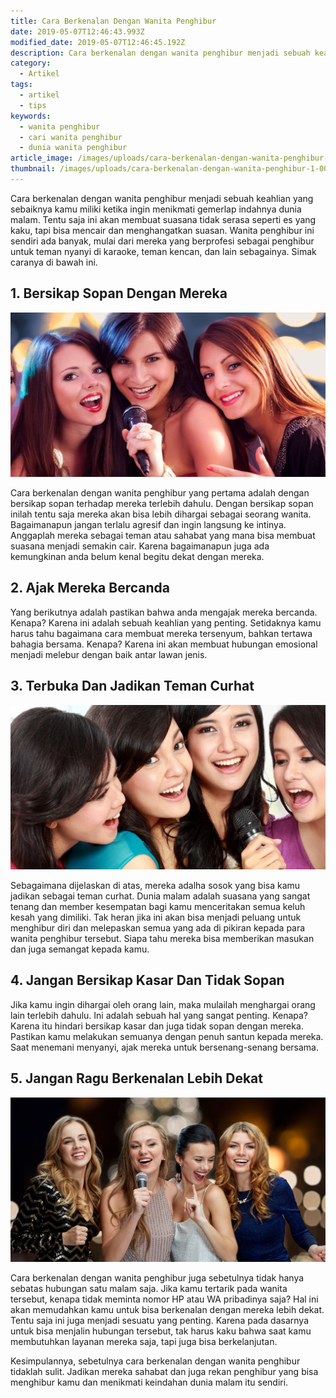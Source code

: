 ```yaml
---
title: Cara Berkenalan Dengan Wanita Penghibur
date: 2019-05-07T12:46:43.993Z
modified_date: 2019-05-07T12:46:45.192Z
description: Cara berkenalan dengan wanita penghibur menjadi sebuah keahlian yang sebaiknya kamu miliki ketika ingin menikmati gemerlap indahnya dunia malam.
category:
  - Artikel
tags:
  - artikel
  - tips
keywords:
  - wanita penghibur
  - cari wanita penghibur
  - dunia wanita penghibur
article_image: /images/uploads/cara-berkenalan-dengan-wanita-penghibur-1.jpg
thumbnail: /images/uploads/cara-berkenalan-dengan-wanita-penghibur-1-007.jpg
---
```

Cara berkenalan dengan wanita penghibur menjadi sebuah keahlian yang sebaiknya kamu miliki ketika ingin menikmati gemerlap indahnya dunia malam. Tentu saja ini akan membuat suasana tidak serasa seperti es yang kaku, tapi bisa mencair dan menghangatkan suasan. Wanita penghibur ini sendiri ada banyak, mulai dari mereka yang berprofesi sebagai penghibur untuk teman nyanyi di karaoke, teman kencan, dan lain sebagainya. Simak caranya di bawah ini.



## 1. Bersikap Sopan Dengan Mereka

![Cara Berkenalan Dengan Wanita Penghibur](/images/uploads/cara-berkenalan-dengan-wanita-penghibur-3.jpg)

Cara berkenalan dengan wanita penghibur yang pertama adalah dengan bersikap sopan terhadap mereka terlebih dahulu. Dengan bersikap sopan inilah tentu saja mereka akan bisa lebih dihargai sebagai seorang wanita. Bagaimanapun jangan terlalu agresif dan ingin langsung ke intinya. Anggaplah mereka sebagai teman atau sahabat yang mana bisa membuat suasana menjadi semakin cair. Karena bagaimanapun juga ada kemungkinan anda belum kenal begitu dekat dengan mereka.



## 2. Ajak Mereka Bercanda

Yang berikutnya adalah pastikan bahwa anda mengajak mereka bercanda. Kenapa? Karena ini adalah sebuah keahlian yang penting. Setidaknya kamu harus tahu bagaimana cara membuat mereka tersenyum, bahkan tertawa bahagia bersama. Kenapa? Karena ini akan membuat hubungan emosional menjadi melebur dengan baik antar lawan jenis.



## 3. Terbuka Dan Jadikan Teman Curhat

![Cara Berkenalan Dengan Wanita Penghibur](/images/uploads/cara-berkenalan-dengan-wanita-penghibur-2.jpg)

Sebagaimana dijelaskan di atas, mereka adalha sosok yang bisa kamu jadikan sebagai teman curhat. Dunia malam adalah suasana yang sangat tenang dan member kesempatan bagi kamu menceritakan semua keluh kesah yang dimiliki. Tak heran jika ini akan bisa menjadi peluang untuk menghibur diri dan melepaskan semua yang ada di pikiran kepada para wanita penghibur tersebut. Siapa tahu mereka bisa memberikan masukan dan juga semangat kepada kamu.



## 4. Jangan Bersikap Kasar Dan Tidak Sopan

Jika kamu ingin dihargai oleh orang lain, maka mulailah menghargai orang lain terlebih dahulu. Ini adalah sebuah hal yang sangat penting. Kenapa? Karena itu hindari bersikap kasar dan juga tidak sopan dengan mereka. Pastikan kamu melakukan semuanya dengan penuh santun kepada mereka. Saat menemani menyanyi, ajak mereka untuk bersenang-senang bersama. 



## 5. Jangan Ragu Berkenalan Lebih Dekat

![Cara Berkenalan Dengan Wanita Penghibur](/images/uploads/cara-berkenalan-dengan-wanita-penghibur-1.jpg)

Cara berkenalan dengan wanita penghibur juga sebetulnya tidak hanya sebatas hubungan satu malam saja. Jika kamu tertarik pada wanita tersebut, kenapa tidak meminta nomor HP atau WA pribadinya saja? Hal ini akan memudahkan kamu untuk bisa berkenalan dengan mereka lebih dekat. Tentu saja ini juga menjadi sesuatu yang penting. Karena pada dasarnya untuk bisa menjalin hubungan tersebut, tak harus kaku bahwa saat kamu membutuhkan layanan mereka saja, tapi juga bisa berkelanjutan.

Kesimpulannya, sebetulnya cara berkenalan dengan wanita penghibur tidaklah sulit. Jadikan mereka sahabat dan juga rekan penghibur yang bisa menghibur kamu dan menikmati keindahan dunia malam itu sendiri.
